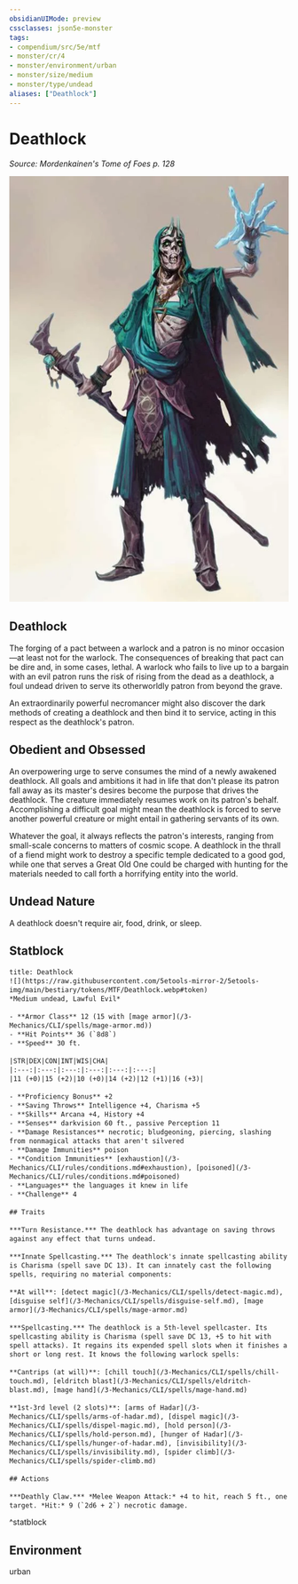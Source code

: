 ```yaml
---
obsidianUIMode: preview
cssclasses: json5e-monster
tags:
- compendium/src/5e/mtf
- monster/cr/4
- monster/environment/urban
- monster/size/medium
- monster/type/undead
aliases: ["Deathlock"]
---
```

# Deathlock
*Source: Mordenkainen's Tome of Foes p. 128*  

![](https://raw.githubusercontent.com/5etools-mirror-2/5etools-img/main/bestiary/MTF/Deathlock.webp#right)  
## Deathlock

The forging of a pact between a warlock and a patron is no minor occasion—at least not for the warlock. The consequences of breaking that pact can be dire and, in some cases, lethal. A warlock who fails to live up to a bargain with an evil patron runs the risk of rising from the dead as a deathlock, a foul undead driven to serve its otherworldly patron from beyond the grave.

An extraordinarily powerful necromancer might also discover the dark methods of creating a deathlock and then bind it to service, acting in this respect as the deathlock's patron.

## Obedient and Obsessed

An overpowering urge to serve consumes the mind of a newly awakened deathlock. All goals and ambitions it had in life that don't please its patron fall away as its master's desires become the purpose that drives the deathlock. The creature immediately resumes work on its patron's behalf. Accomplishing a difficult goal might mean the deathlock is forced to serve another powerful creature or might entail in gathering servants of its own.

Whatever the goal, it always reflects the patron's interests, ranging from small-scale concerns to matters of cosmic scope. A deathlock in the thrall of a fiend might work to destroy a specific temple dedicated to a good god, while one that serves a Great Old One could be charged with hunting for the materials needed to call forth a horrifying entity into the world.

## Undead Nature

A deathlock doesn't require air, food, drink, or sleep.


## Statblock

```ad-statblock
title: Deathlock
![](https://raw.githubusercontent.com/5etools-mirror-2/5etools-img/main/bestiary/tokens/MTF/Deathlock.webp#token)
*Medium undead, Lawful Evil*

- **Armor Class** 12 (15 with [mage armor](/3-Mechanics/CLI/spells/mage-armor.md))
- **Hit Points** 36 (`8d8`) 
- **Speed** 30 ft.

|STR|DEX|CON|INT|WIS|CHA|
|:---:|:---:|:---:|:---:|:---:|:---:|
|11 (+0)|15 (+2)|10 (+0)|14 (+2)|12 (+1)|16 (+3)|

- **Proficiency Bonus** +2
- **Saving Throws** Intelligence +4, Charisma +5
- **Skills** Arcana +4, History +4
- **Senses** darkvision 60 ft., passive Perception 11
- **Damage Resistances** necrotic; bludgeoning, piercing, slashing from nonmagical attacks that aren't silvered
- **Damage Immunities** poison
- **Condition Immunities** [exhaustion](/3-Mechanics/CLI/rules/conditions.md#exhaustion), [poisoned](/3-Mechanics/CLI/rules/conditions.md#poisoned)
- **Languages** the languages it knew in life
- **Challenge** 4

## Traits

***Turn Resistance.*** The deathlock has advantage on saving throws against any effect that turns undead.

***Innate Spellcasting.*** The deathlock's innate spellcasting ability is Charisma (spell save DC 13). It can innately cast the following spells, requiring no material components:

**At will**: [detect magic](/3-Mechanics/CLI/spells/detect-magic.md), [disguise self](/3-Mechanics/CLI/spells/disguise-self.md), [mage armor](/3-Mechanics/CLI/spells/mage-armor.md)

***Spellcasting.*** The deathlock is a 5th-level spellcaster. Its spellcasting ability is Charisma (spell save DC 13, +5 to hit with spell attacks). It regains its expended spell slots when it finishes a short or long rest. It knows the following warlock spells:

**Cantrips (at will)**: [chill touch](/3-Mechanics/CLI/spells/chill-touch.md), [eldritch blast](/3-Mechanics/CLI/spells/eldritch-blast.md), [mage hand](/3-Mechanics/CLI/spells/mage-hand.md)

**1st-3rd level (2 slots)**: [arms of Hadar](/3-Mechanics/CLI/spells/arms-of-hadar.md), [dispel magic](/3-Mechanics/CLI/spells/dispel-magic.md), [hold person](/3-Mechanics/CLI/spells/hold-person.md), [hunger of Hadar](/3-Mechanics/CLI/spells/hunger-of-hadar.md), [invisibility](/3-Mechanics/CLI/spells/invisibility.md), [spider climb](/3-Mechanics/CLI/spells/spider-climb.md)

## Actions

***Deathly Claw.*** *Melee Weapon Attack:* +4 to hit, reach 5 ft., one target. *Hit:* 9 (`2d6 + 2`) necrotic damage.
```
^statblock

## Environment

urban